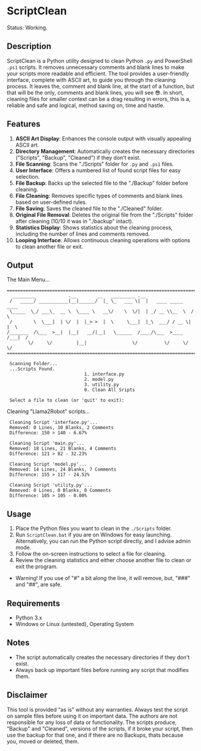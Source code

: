 # ScriptClean
Status: Working.


## Description
ScriptClean is a Python utility designed to clean Python `.py` and PowerShell `.ps1` scripts. It removes unnecessary comments and blank lines to make your scripts more readable and efficient. The tool provides a user-friendly interface, complete with ASCII art, to guide you through the cleaning process. It leaves the,  comment and blank line, at the start of a function, but that will be the only, comments and blank lines, you will see :sunglasses:. In short, cleaning files for smaller context can be a drag resulting in errors, this is a, reliable and safe and logical, method saving on, time and hastle.

## Features
1. **ASCII Art Display**: Enhances the console output with visually appealing ASCII art.
2. **Directory Management**: Automatically creates the necessary directories ("Scripts", "Backup", "Cleaned") if they don't exist.
3. **File Scanning**: Scans the "./Scripts" folder for `.py` and `.ps1` files.
4. **User Interface**: Offers a numbered list of found script files for easy selection.
5. **File Backup**: Backs up the selected file to the "./Backup" folder before cleaning.
6. **File Cleaning**: Removes specific types of comments and blank lines based on user-defined rules.
7. **File Saving**: Saves the cleaned file to the "./Cleaned" folder.
8. **Original File Removal**: Deletes the original file from the "./Scripts" folder after cleaning (10/10 it was in "./backup" intact).
9. **Statistics Display**: Shows statistics about the cleaning process, including the number of lines and comments removed.
10. **Looping Interface**: Allows continuous cleaning operations with options to clean another file or exit.

## Output
The Main Menu...
```
============================================================================
  _________            .__        __   _________ .__
 /   _____/ ___________|__|______/  |_ \_   ___ \|  |   ____ _____    ____
 \_____  \_/ ___\_  __ \  \____ \   __\/    \  \/|  | _/ __ \\__  \  /    \
 /        \  \___|  | \/  |  |_> >  |  \     \___|  |_\  ___/ / __ \|   |  \
/_______  /\___  >__|  |__|   __/|__|   \______  /____/\___  >____  /___|  /
        \/     \/         |__|                 \/          \/     \/     \/
============================================================================

 Scanning Folder...
 ...Scripts Found.
                             1. interface.py
                             2. model.py
                             3. utility.py
                             0. Clean All Sripts

 Select a file to clean (or 'quit' to exit):
```

Cleaning "Llama2Robot" scripts...
```
 Cleaning Script 'interface.py'...
 Removed: 0 Lines, 10 Blanks, 2 Comments
 Difference: 150 > 140 - 6.67%

 Cleaning Script 'main.py'...
 Removed: 18 Lines, 21 Blanks, 4 Comments
 Difference: 121 > 82 - 32.23%

 Cleaning Script 'model.py'...
 Removed: 14 Lines, 24 Blanks, 7 Comments
 Difference: 155 > 117 - 24.52%

 Cleaning Script 'utility.py'...
 Removed: 0 Lines, 0 Blanks, 0 Comments
 Difference: 105 > 105 - 0.00%
```

## Usage
1. Place the Python files you want to clean in the `./Scripts` folder.
2. Run `ScriptClean.bat` if you are on Windows for easy launching. Alternatively, you can run the Python script directly, and I advise admin mode.
3. Follow the on-screen instructions to select a file for cleaning.
4. Review the cleaning statistics and either choose another file to clean or exit the program.
*  Warning! If you use of "#" a bit along the line, it will remove, but, "###" and "##", are safe. 

## Requirements
- Python 3.x
- Windows or Linux (untested), Operating System

## Notes
- The script automatically creates the necessary directories if they don't exist.
- Always back up important files before running any script that modifies them.

## Disclaimer
This tool is provided "as is" without any warranties. Always test the script on sample files before using it on important data. The authors are not responsible for any loss of data or functionality.
The scripts produce, "Backup" and "Cleaned", versions of the scripts, if it broke your script, then use the backup for that one, and if there are no Backups, thats because you, moved or deleted, them.
